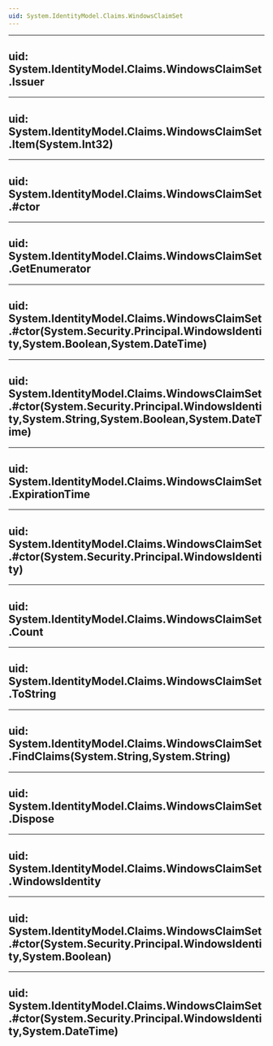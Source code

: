 ```yaml
---
uid: System.IdentityModel.Claims.WindowsClaimSet
---
```


---
uid: System.IdentityModel.Claims.WindowsClaimSet.Issuer
---

---
uid: System.IdentityModel.Claims.WindowsClaimSet.Item(System.Int32)
---

---
uid: System.IdentityModel.Claims.WindowsClaimSet.#ctor
---

---
uid: System.IdentityModel.Claims.WindowsClaimSet.GetEnumerator
---

---
uid: System.IdentityModel.Claims.WindowsClaimSet.#ctor(System.Security.Principal.WindowsIdentity,System.Boolean,System.DateTime)
---

---
uid: System.IdentityModel.Claims.WindowsClaimSet.#ctor(System.Security.Principal.WindowsIdentity,System.String,System.Boolean,System.DateTime)
---

---
uid: System.IdentityModel.Claims.WindowsClaimSet.ExpirationTime
---

---
uid: System.IdentityModel.Claims.WindowsClaimSet.#ctor(System.Security.Principal.WindowsIdentity)
---

---
uid: System.IdentityModel.Claims.WindowsClaimSet.Count
---

---
uid: System.IdentityModel.Claims.WindowsClaimSet.ToString
---

---
uid: System.IdentityModel.Claims.WindowsClaimSet.FindClaims(System.String,System.String)
---

---
uid: System.IdentityModel.Claims.WindowsClaimSet.Dispose
---

---
uid: System.IdentityModel.Claims.WindowsClaimSet.WindowsIdentity
---

---
uid: System.IdentityModel.Claims.WindowsClaimSet.#ctor(System.Security.Principal.WindowsIdentity,System.Boolean)
---

---
uid: System.IdentityModel.Claims.WindowsClaimSet.#ctor(System.Security.Principal.WindowsIdentity,System.DateTime)
---
